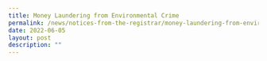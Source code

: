 ```yaml
---
title: Money Laundering from Environmental Crime
permalink: /news/notices-from-the-registrar/money-laundering-from-environmental-crime
date: 2022-06-05
layout: post
description: ""
---
```

